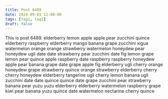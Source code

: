 ```yaml
---
title: Post 6489
date: 2024-09-01 12:00:00
tags: [tag1, tag2]
draft: false
---
```

This is post 6489.
elderberry
lemon
apple
apple
pear
zucchini
quince
elderberry
raspberry
elderberry
mango
banana
grape
zucchini
xigua
watermelon
orange
orange
strawberry
watermelon
honeydew
pear
honeydew
ugli
date
date
strawberry
pear
zucchini
date
fig
lemon
grape
lemon
pear
quince
apple
raspberry
date
raspberry
raspberry
honeydew
apple
pear
banana
grape
date
grape
apple
fig
elderberry
ugli
cherry
orange
honeydew
grape
strawberry
quince
orange
strawberry
elderberry
cherry
cherry
honeydew
elderberry
tangerine
ugli
cherry
lemon
banana
ugli
zucchini
date
date
quince
quince
date
grape
zucchini
pear
strawberry
banana
pear
yuzu
yuzu
elderberry
elderberry
watermelon
raspberry
grape
kiwi
pear
banana
yuzu
quince
date
watermelon
nectarine
cherry
quince
